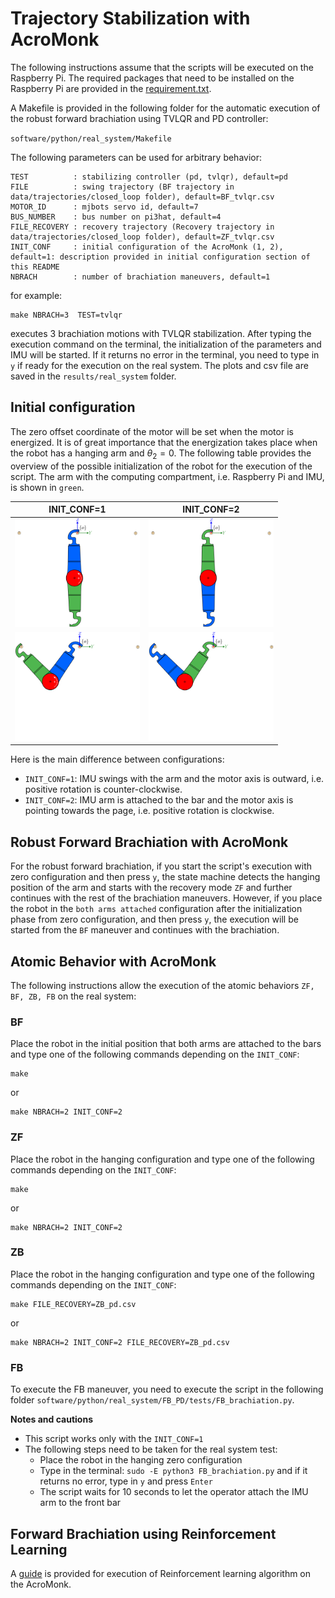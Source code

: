 

# Trajectory Stabilization with AcroMonk
The following instructions assume that the scripts will be executed on the Raspberry Pi. The required packages that need to be installed on the Raspberry Pi are provided in the [requirement.txt](requirements.txt).

A Makefile is provided in the following folder for the automatic execution of the robust forward brachiation using TVLQR and PD controller:

`software/python/real_system/Makefile`

The following parameters can be used for arbitrary behavior:

```
TEST          : stabilizing controller (pd, tvlqr), default=pd
FILE          : swing trajectory (BF trajectory in data/trajectories/closed_loop folder), default=BF_tvlqr.csv
MOTOR_ID      : mjbots servo id, default=7
BUS_NUMBER    : bus number on pi3hat, default=4
FILE_RECOVERY : recovery trajectory (Recovery trajectory in data/trajectories/closed_loop folder), default=ZF_tvlqr.csv
INIT_CONF     : initial configuration of the AcroMonk (1, 2), default=1: description provided in initial configuration section of this README
NBRACH        : number of brachiation maneuvers, default=1
```
for example:

```
make NBRACH=3  TEST=tvlqr
```
executes 3 brachiation motions with TVLQR stabilization. After typing the execution command on the terminal, the initialization of the parameters and IMU will be started. If it returns no error in the terminal, you need to type in `y` if ready for the execution on the real system. 
The plots and csv file are saved in the `results/real_system` folder. 

## Initial configuration
The zero offset coordinate of the motor will be set when the motor is energized. It is of great importance that the energization takes place when the robot has a hanging arm and $`\theta_2=0`$. The following table provides the overview of the possible initialization of the robot for the execution of the script. The arm with the computing compartment, i.e. Raspberry Pi and IMU, is shown in `green`.
<div align="center">

|INIT_CONF=1|INIT_CONF=2|
|:--:|:--:|
|<img width="200" src="../../../hardware/images/init_conf_1_zero.png">|<img width="200" src="../../../hardware/images/init_conf_2_zero.png">|
|<img width="200" src="../../../hardware/images/init_conf_1_attached.png">|<img width="200" src="../../../hardware/images/init_conf_2_attached.png">|

</div>
Here is the main difference between configurations:

- `INIT_CONF=1`: IMU swings with the arm and the motor axis is outward, i.e. positive rotation is counter-clockwise.
- `INIT_CONF=2`: IMU arm is attached to the bar and the motor axis is pointing towards the page, i.e. positive rotation is clockwise.

## Robust Forward Brachiation with AcroMonk
For the robust forward brachiation, if you start the script's execution with zero configuration and then press `y`, the state machine detects the hanging position of the arm and starts with the recovery mode `ZF` and further continues with the rest of the brachiation maneuvers. However, if you place the robot in the `both arms attached` configuration after the initialization phase from zero configuration, and then press `y`, the execution will be started from the `BF` maneuver and continues with the brachiation.

## Atomic Behavior with AcroMonk
The following instructions allow the execution of the atomic behaviors `ZF, BF, ZB, FB` on the real system:
### BF
Place the robot in the initial position that both arms are attached to the bars and type one of the following commands depending on the `INIT_CONF`:
```
make 
```
or
```
make NBRACH=2 INIT_CONF=2
```

### ZF
Place the robot in the hanging configuration and type one of the following commands depending on the `INIT_CONF`:
```
make
```
or
```
make NBRACH=2 INIT_CONF=2
```

### ZB
Place the robot in the hanging configuration and type one of the following commands depending on the `INIT_CONF`:
```
make FILE_RECOVERY=ZB_pd.csv
```
or
```
make NBRACH=2 INIT_CONF=2 FILE_RECOVERY=ZB_pd.csv
```

### FB
To execute the FB maneuver, you need to execute the script in the following folder `software/python/real_system/FB_PD/tests/FB_brachiation.py`.

**Notes and cautions**

- This script works only with the `INIT_CONF=1`
- The following steps need to be taken for the real system test:
    - Place the robot in the hanging zero configuration 
    - Type in the terminal: ```sudo -E python3 FB_brachiation.py``` and if it returns no error, type in `y` and press `Enter`
    - The script waits for 10 seconds to let the operator attach the IMU arm to the front bar


## Forward Brachiation using Reinforcement Learning
A [guide](BF_Reinforcement_Learning/README.md) is provided for execution of Reinforcement learning algorithm on the AcroMonk. 
